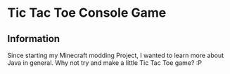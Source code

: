# Tic Tac Toe Console Game

## Information

Since starting my Minecraft modding Project, I wanted to learn more about Java in general.
Why not try and make a little Tic Tac Toe game? :P
